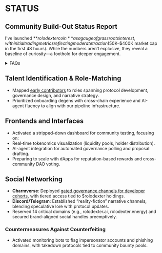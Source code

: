 # STATUS

## **Community Build-Out Status Report**  

I've launched **$rolodexter coin** as a gauge of grassroots interest, with initial trading metrics reflecting moderate traction ($50K–$400K market cap in the first 48 hours). While the numbers aren’t explosive, they reveal a baseline of curiosity—a foothold for deeper engagement.  

<details>

<summary>FAQs</summary>

1. [What is World-Building AI?](LITERARY_PRODUCTS/JOES_NOTES/FAQS/WHAT_IS_WORLDBUILDING.MD)
2. [Who or what is rolodexter?](/LITERARY_PRODUCTS/JOES_NOTES/FAQS/WHAT_IS_ROLODEXTER.MD)
3. [How is rolodexter being used today?](/LITERARY_PRODUCTS/JOES_NOTES/FAQS/HOW_IS_ROLODEXTER_BEING_USED.MD)
4. [Who is building rolodexter?](/LITERARY_PRODUCTS/JOES_NOTES/FAQS/WHO_IS_BUILDING_ROLODEXTER.MD)
5. [What is rolodexter’s literary and visual aesthetic?](/LITERARY_PRODUCTS/JOES_NOTES/FAQS/LITERARY_AND_VISUAL_AESTHETIC.MD)

</details>

## **Talent Identification & Role-Matching**  

- Mapped [early contributors](https://t.me/roloart) to roles spanning protocol development, governance design, and narrative strategy.  
- Prioritized onboarding degens with cross-chain experience and AI-agent fluency to align with our pipeline infrastructure.  

## **Frontends and Interfaces**  

- Activated a stripped-down dashboard for community testing, focusing on:  
- Real-time tokenomics visualization (liquidity pools, holder distribution).  
- AI-agent integration for automated governance polling and proposal drafting.  
- Preparing to scale with dApps for reputation-based rewards and cross-community DAO voting.  

## **Social Networking**  

- **Charmverse**: Deployed [gated governance channels for developer cohorts](https://app.charmverse.io/rolodexter/rolodexter-dao-9687335306764131), with tiered access tied to $rolodexter holdings.  
- **Discord/Telegram**: Established “reality-fiction” narrative channels, blending speculative lore with protocol updates.  
- Reserved 14 critical domains (e.g., rolodexter.ai, rolodexter.energy) and secured brand-aligned social handles preemptively.  

### Countermeasures Against Counterfeiting  

- Activated monitoring bots to flag impersonator accounts and phishing domains, with takedown protocols tied to community bounty pools.  
